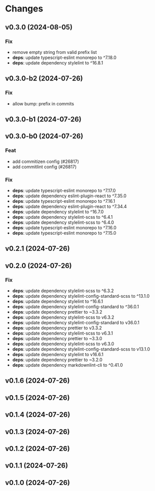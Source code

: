 # Changes

## v0.3.0 (2024-08-05)

### Fix

-   remove empty string from valid prefix list
-   **deps**: update typescript-eslint monorepo to ^7.18.0
-   **deps**: update dependency stylelint to ^16.8.1

## v0.3.0-b2 (2024-07-26)

### Fix

-   allow bump: prefix in commits

## v0.3.0-b1 (2024-07-26)

## v0.3.0-b0 (2024-07-26)

### Feat

-   add commitizen config (#26817)
-   add commitlint config (#26817)

### Fix

-   **deps**: update typescript-eslint monorepo to ^7.17.0
-   **deps**: update dependency eslint-plugin-react to ^7.35.0
-   **deps**: update typescript-eslint monorepo to ^7.16.1
-   **deps**: update dependency eslint-plugin-react to ^7.34.4
-   **deps**: update dependency stylelint to ^16.7.0
-   **deps**: update dependency stylelint-scss to ^6.4.1
-   **deps**: update dependency stylelint-scss to ^6.4.0
-   **deps**: update typescript-eslint monorepo to ^7.16.0
-   **deps**: update typescript-eslint monorepo to ^7.15.0

## v0.2.1 (2024-07-26)

## v0.2.0 (2024-07-26)

### Fix

-   **deps**: update dependency stylelint-scss to ^6.3.2
-   **deps**: update dependency stylelint-config-standard-scss to ^13.1.0
-   **deps**: update dependency stylelint to ^16.6.1
-   **deps**: update dependency stylelint-config-standard to ^36.0.1
-   **deps**: update dependency prettier to ~3.3.2
-   **deps**: update dependency stylelint-scss to v6.3.2
-   **deps**: update dependency stylelint-config-standard to v36.0.1
-   **deps**: update dependency prettier to v3.3.2
-   **deps**: update dependency stylelint-scss to v6.3.1
-   **deps**: update dependency prettier to ~3.3.0
-   **deps**: update dependency stylelint-scss to v6.3.0
-   **deps**: update dependency stylelint-config-standard-scss to v13.1.0
-   **deps**: update dependency stylelint to v16.6.1
-   **deps**: update dependency prettier to ~3.2.0
-   **deps**: update dependency markdownlint-cli to ^0.41.0

## v0.1.6 (2024-07-26)

## v0.1.5 (2024-07-26)

## v0.1.4 (2024-07-26)

## v0.1.3 (2024-07-26)

## v0.1.2 (2024-07-26)

## v0.1.1 (2024-07-26)

## v0.1.0 (2024-07-26)
